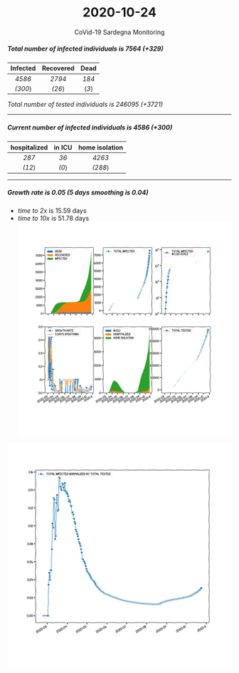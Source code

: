 <div align='center'>

# 2020-10-24
CoVid-19 Sardegna Monitoring
</div>

##### Total number of infected individuals is 7564 (+329)
Infected | Recovered | Dead
:---: | :---: | :---:
*4586* | *2794* | *184*
*(300*) | *(26*) | (*3*)

*Total number of tested individuals is 246095 (+3721)*
***
##### Current number of infected individuals is 4586 (+300)
hospitalized | in ICU | home isolation
:---: | :---: | :---:
*287* |*36* |*4263*
*(12*) |*(0*) |*(288*)
***
##### Growth rate is 0.05 (5 days smoothing is 0.04)
- *time to 2x* is 15.59 days
- *time to 10x* is 51.78 days
![stats][stats]

![infected_normalized][infected_normalized]

[stats]: stats_Sardegna.png
[infected_normalized]: infected_normalized_Sardegna.png
